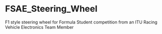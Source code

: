 # FSAE_Steering_Wheel
F1 style steering wheel for Formula Student competition from an ITU Racing Vehicle Electronics Team Member
